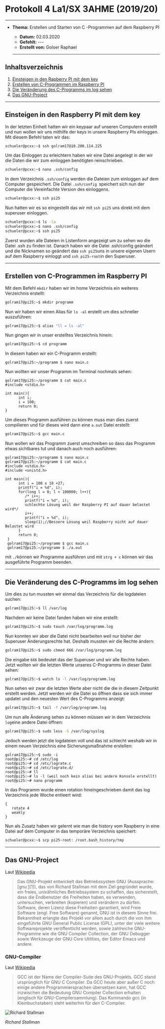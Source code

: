 # Protokoll 4 La1/SX 3AHME (2019/20)

-------------------------

* **Thema:** Erstellen und Starten von C -Programmen auf dem Raspberry PI
  * **Datum:** 02.03.2020
  * **Gefehlt:** ---
  * **Erstellt von:** Golser Raphael
  
  -------------------------------------------------------
  
## Inhaltsverzeichnis

1.  [Einsteigen in den Rapberry PI mit dem key](#einsteigen-in-den-raspberry-pi-mit-dem-key)
2.  [Erstellen von C-Programmen im Raspberry PI](#erstellen-von-c-programmen-im-raspberry-pi)
3.  [Die Veränderung des C-Programms im log sehen](#die-veränderung-des-c-programms-im-log-sehen)
5.  [Das GNU-Project](#das-gnu-project)

-----------------------------------------------

  ## Einsteigen in den Raspberry PI mit dem key
  
  In der letzten Einheit hatten wir ein keypaar auf unseren Computern erstellt und nun wollen wir uns mithilfe der keys in unsere Raspberry PIs einloggen. Mit diesem Befehl taten wir das:
  ````bash
  schueler@pcxx:~$ ssh golram17@10.200.114.225
  ````
  Um das Einloggen zu erleichtern haben wir eine Datei angelegt in der wir die Daten die wir zum einloggen benötigten reinschrieben. 
  ````bash
  schueler@pcxx:~$ nano .ssh/config
  ````
  In dem Verzeichnis ````.ssh/config```` werden die Dateien zum einloggen auf dem Computer gespeichert. Die Datei ````.ssh/config ````speichert sich nun der Computer die Vereinfachte Version des einloggens.
  ````bash
  schueler@pcxx:~$ ssh pi25
  ````
  Nun hatten wir es so eingestellt das wir mit ````ssh pi25```` uns direkt mit dem superuser einloggen.
  ````bash
  schueler@pcxx:~$ ls -la
  schueler@pcxx:~$ nano .ssh/config
  schueler@pcxx:~$ ssh pi25
  ````
  Zuerst wurden alle Dateien in Listenform angezeigt um zu sehen wo die Datei .ssh zu finden ist. Danach haben wir die Datei .ssh/config geändert und die Nicknamen so geändert das ````ssh pi25````uns in unsere eigenen Usern auf dem Raspberry einloggt und ````ssh pi25-root````in den Superuser.
  
--------------------------------------------------------------------------------------------------------

  ## Erstellen von C-Programmen im Raspberry PI

Mit dem Befehl ````mkdir```` haben wir im home Verzeichnis ein weiteres Verzeichnis erstellt:
````bash
golram17@pi25:~$ mkdir programm
````
Nun wir haben wir einen Alias für ````ls -al```` erstellt um dies schneller auszuführen:
````bash
golram17@pi25:~$ alias "ll = ls -al"
````
Nun gingen wir in unser erstelltes Verzeichnis hinein:
````bash
golram17@pi25:~$ cd programm
````
In diesem haben wir ein C-Programm erstellt:
````
golram17@pi25:~/programm $ nano main.c
````
Nun wollten wir unser Programm im Terminal nochmals sehen:
````
golram17@pi25:~/programm $ cat main.c
#include <stdio.h>

int main(){
      int i;
      i = 100;
      return 0;
}
````
Um dieses Programm ausführen zu können muss man dies zuerst compilieren und für dieses wird dann eine ````a.out```` Datei erstellt:
````bash
golram17@pi25:~$ gcc main.c
````
Nun wollen wir das Programm zuerst umschreiben so dass das Programm etwas sichtbares tut und danach auch noch ausführen:
````
golram17@pi25:~/programm $ nano main.c
golram17@pi25:~/programm $ cat main.c
#include <stdio.h>
#include <unistd.h>

int main(){
      int i = 100 x 10 +27;
      printf("i = %d", i);
      for(long l = 0; l < 100000; l++){
         /* i++;
         printf("i = %d", i);
         schlechte Lösung weil der Raspberry PI auf dauer belastet wird*/
         i++;
         printf("i = %d", i);
         sleep(1);//Bessere Lösung weil Raspberry nicht auf dauer Belastet wird
      }
      return 0;
 }
 golram17@pi25:~/programm $ gcc main.c
 golram17@pi25:~/programm $ ./a.out
 ````
 mit ````./````können wir Programme ausführen und mit ````strg + c```` können wir das ausgeführte Programm beenden.
 
 ------------------------------------------------------
 
 ## Die Veränderung des C-Programms im log sehen
 
 Um dies zu tun mussten wir einmal das Verzeichnis für die logdateien suchen:
 ````bash
 golram17@pi25:~$ ll /var/log
 ````
 Nachdem wir keine Datei fanden haben wir eine erstellt:
 ````bash
 golram17@pi25:~$ sudo touch /var/log/programm.log
 ````
 Nun konnten wir aber die Datei nicht bearbeiten weil nur bisher der Superuser Änderungsrechte hat. Deshalb mussten wir die Rechte ändern:
 ````bash
 golram17@pi25:~$ sudo chmod 666 /var/log/programm.log
 ````
 Die eingabe ````666```` bedeutet das der Superuser und wir alle Rechte haben. 
 Jetzt wollten wir die letzten Werte unseres C-Programms in dieser Datei sehen:
 ````bash
 golram17@pi25:~$ watch ls -l /var/log/programm.log
 ````
 Nun sehen wir zwar die letzten Werte aber nicht die die in diesem Zeitpunkt erstellt werden.
 Jetzt werden wir die Datei so öffnen dass sie sich immer updatet und den neuesten Wert des C-Programms anzeigt:
 ````bash
 golram17@pi25:~$ tail -f /var/log/programm.log
 ````
 Um nun alle Änderung sehen zu können müssen wir in dem Verzeichnis ````log````eine andere Datei öffnen:
 ````bash
 golram17@pi25:~$ sudo less -S /var/log/syslog
 ````
 Jedoch werden jetzt die logdateien voll und das ist schlecht weshalb wir in einem neuen Verzeichnis eine Sicherungsmaßnahme erstellen:
 ````
 golram17@pi25:~$ sudo -i
 root@pi25:~# cd /etc/log
 root@pi25:~# cd /etc/lograte.c
 root@pi25:~# cd /etc/lograte.d/
 root@pi25:~# ll
 root@pi25:~# ls -l (weil noch kein alias bei andere Konsole erstellt)
 root@pi25:~# nano programm
 ````
 In das Programm wurde einen rotation hineingeschrieben damit das log Verzeichnis jede Woche entleert wird:
 ````
 {
    rotate 4
    weakly
 }
 ````
 Nun als Zusatz haben wir gelernt wie man die history vom Raspberry in eine Datei auf dem Computer in das temporäre Verzeichnis speichert:
 ````bash
 schueler@pcxx:~$ scp pi25-root: /root.bash_history/tmp
 ````
 
 ---------------------------------------------------------
 
 ## Das GNU-Project
 
 Laut [Wikipedia](https://de.wikipedia.org/wiki/GNU-Projekt)
>Das GNU-Projekt entwickelt das Betriebssystem GNU (Aussprache: [ɡnuː][1]), das von Richard Stallman mit dem Ziel gegründet wurde, ein freies, unixähnliches Betriebssystem zu schaffen, das sicherstellt, dass die Endbenutzer die Freiheiten haben, es verwenden, untersuchen, verbreiten (kopieren) und verändern zu dürfen. Software, deren Lizenz diese Freiheiten garantiert, wird Freie Software (engl. Free Software) genannt, GNU ist in diesem Sinne frei.
Bekanntheit erlangte das Projekt vor allem auch durch die von ihm eingeführte GNU General Public License (GPL), unter der viele weitere Softwareprojekte veröffentlicht werden, sowie zahlreiche GNU-Programme wie die GNU Compiler Collection, der GNU Debugger sowie Werkzeuge der GNU Core Utilities, der Editor Emacs und andere.

### GNU-Compiler
Laut [Wikipedia](https://de.wikipedia.org/wiki/GNU_Compiler_Collection)
>GCC ist der Name der Compiler-Suite des GNU-Projekts. GCC stand ursprünglich für GNU C Compiler. Da GCC heute aber außer C noch einige andere Programmiersprachen übersetzen kann, hat GCC inzwischen die Bedeutung GNU Compiler Collection erhalten (englisch für GNU-Compilersammlung). Das Kommando gcc (in Kleinbuchstaben) steht weiterhin für den C-Compiler.
 
 ![Richard Stallman](https://upload.wikimedia.org/wikipedia/commons/thumb/a/a8/Richard_Stallman_at_CommonsFest_Athens_2015_2.JPG/295px-Richard_Stallman_at_CommonsFest_Athens_2015_2.JPG)

*Richard Stallman*

